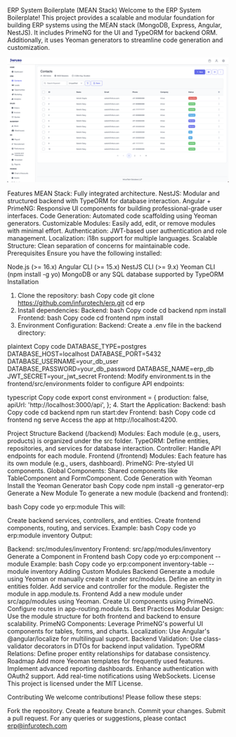 ERP System Boilerplate (MEAN Stack)
Welcome to the ERP System Boilerplate! This project provides a scalable and modular foundation for building ERP systems using the MEAN stack (MongoDB, Express, Angular, NestJS). It includes PrimeNG for the UI and TypeORM for backend ORM. Additionally, it uses Yeoman generators to streamline code generation and customization.

![CRM](./document/contacts.png)

Features
MEAN Stack: Fully integrated architecture.
NestJS: Modular and structured backend with TypeORM for database interaction.
Angular + PrimeNG: Responsive UI components for building professional-grade user interfaces.
Code Generation: Automated code scaffolding using Yeoman generators.
Customizable Modules: Easily add, edit, or remove modules with minimal effort.
Authentication: JWT-based user authentication and role management.
Localization: i18n support for multiple languages.
Scalable Structure: Clean separation of concerns for maintainable code.
Prerequisites
Ensure you have the following installed:

Node.js (>= 16.x)
Angular CLI (>= 15.x)
NestJS CLI (>= 9.x)
Yeoman CLI (npm install -g yo)
MongoDB or any SQL database supported by TypeORM
Installation
1. Clone the repository:
bash
Copy code
git clone https://github.com/infurotech/erp.git
cd erp
2. Install dependencies:
Backend:
bash
Copy code
cd backend
npm install
Frontend:
bash
Copy code
cd frontend
npm install
3. Environment Configuration:
Backend:
Create a .env file in the backend directory:

plaintext
Copy code
DATABASE_TYPE=postgres
DATABASE_HOST=localhost
DATABASE_PORT=5432
DATABASE_USERNAME=your_db_user
DATABASE_PASSWORD=your_db_password
DATABASE_NAME=erp_db
JWT_SECRET=your_jwt_secret
Frontend:
Modify environment.ts in the frontend/src/environments folder to configure API endpoints:

typescript
Copy code
export const environment = {
  production: false,
  apiUrl: 'http://localhost:3000/api',
};
4. Start the Application:
Backend:
bash
Copy code
cd backend
npm run start:dev
Frontend:
bash
Copy code
cd frontend
ng serve
Access the app at http://localhost:4200.

Project Structure
Backend (/backend)
Modules: Each module (e.g., users, products) is organized under the src folder.
TypeORM: Define entities, repositories, and services for database interaction.
Controller: Handle API endpoints for each module.
Frontend (/frontend)
Modules: Each feature has its own module (e.g., users, dashboard).
PrimeNG: Pre-styled UI components.
Global Components: Shared components like TableComponent and FormComponent.
Code Generation with Yeoman
Install the Yeoman Generator
bash
Copy code
npm install -g generator-erp
Generate a New Module
To generate a new module (backend and frontend):

bash
Copy code
yo erp:module <module-name>
This will:

Create backend services, controllers, and entities.
Create frontend components, routing, and services.
Example:
bash
Copy code
yo erp:module inventory
Output:

Backend:
src/modules/inventory
Frontend:
src/app/modules/inventory
Generate a Component in Frontend
bash
Copy code
yo erp:component <component-name> --module <module-name>
Example:
bash
Copy code
yo erp:component inventory-table --module inventory
Adding Custom Modules
Backend
Generate a module using Yeoman or manually create it under src/modules.
Define an entity in entities folder.
Add service and controller for the module.
Register the module in app.module.ts.
Frontend
Add a new module under src/app/modules using Yeoman.
Create UI components using PrimeNG.
Configure routes in app-routing.module.ts.
Best Practices
Modular Design: Use the module structure for both frontend and backend to ensure scalability.
PrimeNG Components: Leverage PrimeNG's powerful UI components for tables, forms, and charts.
Localization: Use Angular's @angular/localize for multilingual support.
Backend Validation: Use class-validator decorators in DTOs for backend input validation.
TypeORM Relations: Define proper entity relationships for database consistency.
Roadmap
Add more Yeoman templates for frequently used features.
Implement advanced reporting dashboards.
Enhance authentication with OAuth2 support.
Add real-time notifications using WebSockets.
License
This project is licensed under the MIT License.

Contributing
We welcome contributions! Please follow these steps:

Fork the repository.
Create a feature branch.
Commit your changes.
Submit a pull request.
For any queries or suggestions, please contact erp@infurotech.com